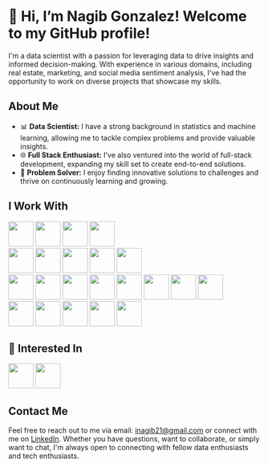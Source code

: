 # 👋 Hi, I’m Nagib Gonzalez! Welcome to my GitHub profile!

I'm a data scientist with a passion for leveraging data to drive insights and informed decision-making. With experience in various domains, including real estate, marketing, and social media sentiment analysis, I've had the opportunity to work on diverse projects that showcase my skills.

## About Me

- 📊 **Data Scientist:** I have a strong background in statistics and machine learning, allowing me to tackle complex problems and provide valuable insights.
- 🌐 **Full Stack Enthusiast:** I've also ventured into the world of full-stack development, expanding my skill set to create end-to-end solutions.
- 🚀 **Problem Solver:** I enjoy finding innovative solutions to challenges and thrive on continuously learning and growing.

## I Work With
<img src='https://github.com/inagib21/inagib21/assets/45716414/f4ea6d81-ccbe-41fa-b56f-b3aadc56d61f' width='50'>
<img src='https://github.com/inagib21/inagib21/assets/45716414/1b00f505-bda6-4104-bb95-d23baafeffbe' width='50'>
<img src='https://github.com/inagib21/inagib21/assets/45716414/9b3cb3a3-6d0f-4a8b-91a5-164fc8890c8f' width='50'>
<img src='https://github.com/inagib21/inagib21/assets/45716414/ac1f1516-5934-46e4-ba7a-d328acb20037' height='50' width='50'> 

<br>


<img src='https://github.com/inagib21/inagib21/assets/45716414/5c8a1e7a-7ac6-475f-9006-70954deb4ba1' width='50'>
<img src='https://github.com/inagib21/inagib21/assets/45716414/5187bc1b-20e6-479e-b0cc-ece6c831f5f6' width='50'>
<img src='https://github.com/inagib21/inagib21/assets/45716414/02ade7b7-391b-4173-ad8d-3f70eadee477' width='50'>
<img src='https://github.com/inagib21/inagib21/assets/45716414/982040a5-15b2-49c6-a1f6-ec547a4d1f62' width='50'>
<img src='https://github.com/inagib21/inagib21/assets/45716414/7d68eb56-697e-481b-85e7-98af193f293a' width='50'>
<br>

<img src='https://github.com/inagib21/inagib21/assets/45716414/f9490169-1f79-4c02-9142-b330b3f3f9bd' width='50'>
<img src='https://github.com/inagib21/inagib21/assets/45716414/48c8767f-67ad-43f8-b9cb-f91e19e6c3d9' width='50'>
<img src='https://github.com/inagib21/inagib21/assets/45716414/b3969378-24af-45ac-a7c9-3db1c6abb2c9' width='50'>


<img src='https://github.com/inagib21/inagib21/assets/45716414/764a6e10-64d1-41fa-a748-d039ef920f01' width='50'>
<img src='https://github.com/inagib21/inagib21/assets/45716414/7f4a4e3c-9116-4037-aa9d-75c5a23e0291' width='50'>
<img src='https://github.com/inagib21/inagib21/assets/45716414/96c798b6-e8ca-48a7-904c-00e14a4a4e32' width='50'>
<img src='https://github.com/inagib21/inagib21/assets/45716414/bcb6abc7-64bf-4dda-84e9-c4234a652cfc' width='50'>
<img src='https://github.com/inagib21/inagib21/assets/45716414/1a577967-ced1-462a-867c-e5e731bff96d' width='50'>
<br>
<img src='https://github.com/inagib21/inagib21/assets/45716414/5c3e6938-2480-4f76-a377-ac43d7ec821b' width='50'>
<img src='https://github.com/inagib21/inagib21/assets/45716414/c74e6bcf-ee54-4143-ae93-bbe7d34c8487' width='50'>
<img src='https://github.com/inagib21/inagib21/assets/45716414/bb1a6abc-5e75-41c2-b9e8-8dd9aa31bc85' width='50'>
<img src='https://github.com/inagib21/inagib21/assets/45716414/08fe7561-d710-4ba9-a140-fd8445131fdf' width='50'>
<img src='https://github.com/inagib21/inagib21/assets/45716414/37289a28-3791-4b57-be58-64f332a143f7' width='50'>

## 👀 Interested In
<img src='https://github.com/inagib21/inagib21/assets/45716414/c840c60a-9e15-484a-a630-ff4d759f9667' width='50'>
<img src='https://github.com/inagib21/inagib21/assets/45716414/3fb26517-b86e-45c2-9cf8-6e534fce4326' width='50'>





## Contact Me

Feel free to reach out to me via email: inagib21@gmail.com or connect with me on [LinkedIn](https://www.linkedin.com/in/nagibgonzalez/). Whether you have questions, want to collaborate, or simply want to chat, I'm always open to connecting with fellow data enthusiasts and tech enthusiasts.



<!---
inagib21/inagib21 is a ✨ special ✨ repository because its `README.md` (this file) appears on your GitHub profile.
You can click the Preview link to take a look at your changes.
--->
